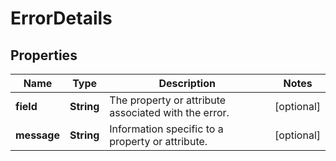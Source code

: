 

# ErrorDetails

## Properties

Name | Type | Description | Notes
------------ | ------------- | ------------- | -------------
**field** | **String** | The property or attribute associated with the error. |  [optional]
**message** | **String** | Information specific to a property or attribute. |  [optional]



